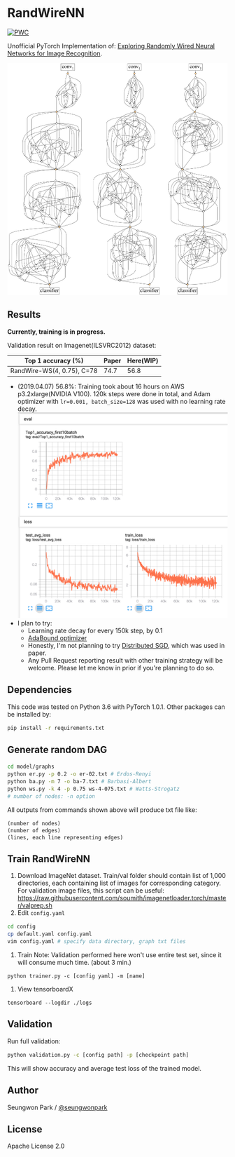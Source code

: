 # RandWireNN

[![PWC](https://img.shields.io/endpoint.svg?url=https://paperswithcode.com/badge/exploring-randomly-wired-neural-networks-for/image-classification-imagenet-image-reco)](https://paperswithcode.com/sota/image-classification-imagenet-image-reco?p=exploring-randomly-wired-neural-networks-for)

Unofficial PyTorch Implementation of:
[Exploring Randomly Wired Neural Networks for Image Recognition](https://arxiv.org/abs/1904.01569).

![](./assets/teaser.png)

## Results

**Currently, training is in progress.**

Validation result on Imagenet(ILSVRC2012) dataset:

| Top 1 accuracy (%)         | Paper | Here(WIP) |
| -------------------------- | ----- | --------- |
| RandWire-WS(4, 0.75), C=78 | 74.7  | 56.8      |


- (2019.04.07) 56.8%: Training took about 16 hours on AWS p3.2xlarge(NVIDIA V100). 120k steps were done in total, and Adam optimizer with `lr=0.001, batch_size=128` was used with no learning rate decay.
![](./assets/56dot8percent.png)
- I plan to try:
  - Learning rate decay for every 150k step, by 0.1
  - [AdaBound optimizer](https://github.com/Luolc/AdaBound)
  - Honestly, I'm not planning to try [Distributed SGD](https://arxiv.org/abs/1706.02677), which was used in paper.
  - Any Pull Request reporting result with other training strategy will be welcome. Please let me know in prior if you're planning to do so.

## Dependencies

This code was tested on Python 3.6 with PyTorch 1.0.1. Other packages can be installed by:
```bash
pip install -r requirements.txt
```

## Generate random DAG

```bash
cd model/graphs
python er.py -p 0.2 -o er-02.txt # Erdos-Renyi
python ba.py -m 7 -o ba-7.txt # Barbasi-Albert
python ws.py -k 4 -p 0.75 ws-4-075.txt # Watts-Strogatz
# number of nodes: -n option
```

All outputs from commands shown above will produce txt file like:
```
(number of nodes)
(number of edges)
(lines, each line representing edges)
```

## Train RandWireNN

1. Download ImageNet dataset. Train/val folder should contain list of 1,000 directories, each containing list of images for corresponding category. For validation image files, this script can be useful: https://raw.githubusercontent.com/soumith/imagenetloader.torch/master/valprep.sh
1. Edit `config.yaml`
  ```bash
  cd config
  cp default.yaml config.yaml
  vim config.yaml # specify data directory, graph txt files
  ```
1. Train
  Note: Validation performed here won't use entire test set, since it will consume much time. (about 3 min.)
  ```
  python trainer.py -c [config yaml] -m [name]
  ```
1. View tensorboardX
  ```
  tensorboard --logdir ./logs
  ```

## Validation

Run full validation:

```bash
python validation.py -c [config path] -p [checkpoint path]
```

This will show accuracy and average test loss of the trained model.


## Author

Seungwon Park / [@seungwonpark](http://swpark.me)

## License

Apache License 2.0
